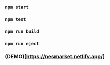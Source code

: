 ### `npm start`

### `npm test`

### `npm run build`

### `npm run eject`

### (DEMO)[https://nesmarket.netlify.app/]
